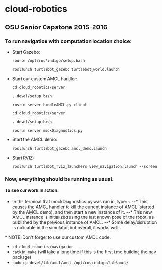 # cloud-robotics
## OSU Senior Capstone 2015-2016

### To run navigation with computation location choice:

- Start Gazebo:

    `source /opt/ros/indigo/setup.bash`

    `roslaunch turtlebot_gazebo turtlebot_world.launch`

- Start our custom AMCL handler:

    `cd cloud_robotics/server`

    `. devel/setup.bash`
    
    `rosrun server handleAMCL.py client`
    
    `cd cloud_robotics/server`
    
    `. devel/setup.bash`
    
    `rosrun server mockDiagnostics.py`
    

- Start the AMCL demo:

    `roslaunch turtlebot_gazebo amcl_demo.launch`
 
- Start RVIZ:

    `roslaunch turtlebot_rviz_launchers view_navigation.launch --screen`


### Now, everything should be running as usual.
#### To see our work in action:
- In the terminal that mockDiagnostics.py was run in, type: `s`
--* This causes the AMCL handler to kill the current instance of AMCL
    (started by the AMCL demo), and then start a new instance of it.
--* This new AMCL instance is initialized using the last known pose of
    the robot, as published by the previous instance of AMCL.
--* Some delay/disruption is noticable in the simulator, but overall,
    it works well!

\* NOTE: Don't forget to use our custom AMCL code:
- `cd cloud_robotics/navigation`
- `catkin_make` (will take a long time if this is the first time building the nav package)
- `sudo cp devel/lib/amcl/amcl /opt/ros/indigo/lib/amcl/`

